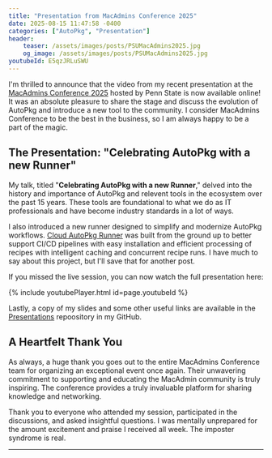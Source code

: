 ```yaml
---
title: "Presentation from MacAdmins Conference 2025"
date: 2025-08-15 11:47:58 -0400
categories: ["AutoPkg", "Presentation"]
header:
    teaser: /assets/images/posts/PSUMacAdmins2025.jpg
    og_image: /assets/images/posts/PSUMacAdmins2025.jpg
youtubeId: E5qzJRLuSWU
---
```


I'm thrilled to announce that the video from my recent presentation at the [MacAdmins Conference 2025](https://macadmins.psu.edu/) hosted by Penn State is now available online! It was an absolute pleasure to share the stage and discuss the evolution of AutoPkg and introduce a new tool to the community. I consider MacAdmins Conference to be the best in the business, so I am always happy to be a part of the magic.

## The Presentation: "Celebrating AutoPkg with a new Runner"

My talk, titled "**Celebrating AutoPkg with a new Runner**," delved into the history and importance of AutoPkg and relevent tools in the ecosystem over the past 15 years. These tools are foundational to what we do as IT professionals and have become industry standards in a lot of ways.

I also introduced a new runner designed to simplify and modernize AutoPkg workflows. [Cloud AutoPkg Runner](https://pypi.org/project/cloud-autopkg-runner/) was built from the ground up to better support CI/CD pipelines with easy installation and efficient processing of recipes with intelligent caching and concurrent recipe runs. I have much to say about this project, but I'll save that for another post.

If you missed the live session, you can now watch the full presentation here:

{% include youtubePlayer.html id=page.youtubeId %}

Lastly, a copy of my slides and some other useful links are available in the [Presentations](https://github.com/MScottBlake/Presentations) repoository in my GitHub.

## A Heartfelt Thank You

As always, a huge thank you goes out to the entire MacAdmins Conference team for organizing an exceptional event once again. Their unwavering commitment to supporting and educating the MacAdmin community is truly inspiring. The conference provides a truly invaluable platform for sharing knowledge and networking.

Thank you to everyone who attended my session, participated in the discussions, and asked insightful questions. I was mentally unprepared for the amount excitement and praise I received all week. The imposter syndrome is real.

---
